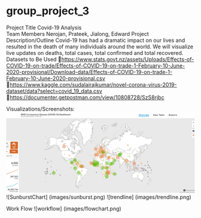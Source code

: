 # group_project_3

Project Title 
Covid-19 Analysis  
Team Members
Nerojan, Prateek, Jialong, Edward
Project Description/Outline
Covid-19 has had a dramatic impact on our lives and resulted in the death of many individuals around the world. We will visualize live updates on deaths, total cases, total confirmed and total recovered.
Datasets to Be Used
https://www.stats.govt.nz/assets/Uploads/Effects-of-COVID-19-on-trade/Effects-of-COVID-19-on-trade-1-February-10-June-2020-provisional/Download-data/Effects-of-COVID-19-on-trade-1-February-10-June-2020-provisional.csv
https://www.kaggle.com/sudalairajkumar/novel-corona-virus-2019-dataset/data?select=covid_19_data.csv
https://documenter.getpostman.com/view/10808728/SzS8rjbc

Visualizations/Screenshots:
![Image of Heatmap](images/heatmap.png)
![SunburstChart] (images/sunburst.png)
![trendline] (images/trendline.png)

Work Flow
![workflow] (images/flowchart.png)
